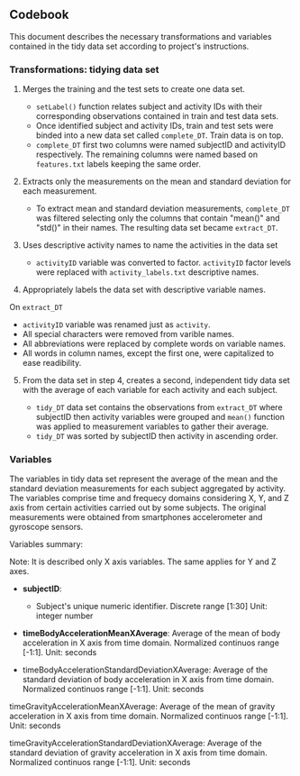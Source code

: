 ## Codebook

This document describes the necessary transformations and variables contained in the 
tidy data set according to project's instructions.

### Transformations: tidying data set

1. Merges the training and the test sets to create one data set.

   * `setLabel()` function relates subject and activity IDs with their corresponding 
      observations contained in train and test data sets.
   * Once identified subject and activity IDs, train and test sets were binded into a 
     new data set called `complete_DT`. Train data is on top.
   * `complete_DT` first two columns were named subjectID and activityID respectively. 
     The remaining columns were named based on `features.txt` labels keeping the same order.
 
2. Extracts only the measurements on the mean and standard deviation for each measurement. 

   *  To extract mean and standard deviation measurements, `complete_DT` was filtered selecting 
   only the columns that contain "mean()" and "std()" in their names. The resulting 
   data set became `extract_DT`.
   
3. Uses descriptive activity names to name the activities in the data set

   *  `activityID` variable was converted to factor. `activityID` factor levels
      were replaced with `activity_labels.txt` descriptive names. 
   
4. Appropriately labels the data set with descriptive variable names. 
  
  On `extract_DT`
  
   * `activityID` variable was renamed just as `activity`.
   * All special characters were removed from varible names.
   * All abbreviations were replaced by complete words on variable names.
   * All words in column names, except the first one, were capitalized to ease 
   readibility.

5. From the data set in step 4, creates a second, independent tidy data set 
   with the average of each variable for each activity and each subject. 
   
   *  `tidy_DT` data set contains the observations from `extract_DT` where subjectID then
      activity variables were grouped and `mean()` function was applied to measurement 
	  variables to gather their average.
   *  `tidy_DT` was sorted by subjectID then activity in ascending order.

### Variables

The variables in tidy data set represent the average of the mean and the standard deviation 
measurements for each subject aggregated by activity. The variables comprise time 
and frequecy domains considering X, Y, and Z axis from certain activities carried out 
by some subjects. The original measurements were obtained from smartphones 
accelerometer and gyroscope sensors.

Variables summary:

Note: It is described only X axis variables. The same applies for Y and Z axes.

* **subjectID**:
  - Subject's unique numeric identifier. Discrete range [1:30]
  Unit: integer number
  
* **timeBodyAccelerationMeanXAverage**: 
  Average of the mean of body acceleration in X axis from time domain. Normalized continuos 
  range [-1:1]. 
  Unit: seconds
  
* timeBodyAccelerationStandardDeviationXAverage:
  Average of the standard deviation of body acceleration in X axis from time domain. 
  Normalized continuos range [-1:1].
  Unit: seconds
  
timeGravityAccelerationMeanXAverage: 
  Average of the mean of gravity acceleration in X axis from time domain. 
  Normalized continuos range [-1:1].
  Unit: seconds
  
timeGravityAccelerationStandardDeviationXAverage:
  Average of the standard deviation of gravity acceleration in X axis from time domain.
  Normalized continuos range [-1:1].
  Unit: seconds
